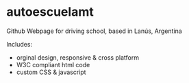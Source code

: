 # autoescuelamt

Github Webpage for driving school, based in Lanús, Argentina

Includes:
* orginal design, responsive & cross platform
* W3C compliant html code
* custom CSS & javascript
